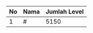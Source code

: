 | No | Nama            | Jumlah Level |
|----|-----------------|--------------|
| 1  | #    |    5150        |
